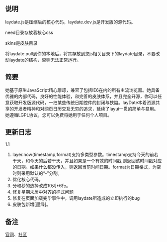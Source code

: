 ﻿## 说明
laydate.js是压缩后的核心代码，laydate.dev.js是开发版的源代码。

need目录存放着核心css

skins是皮肤目录

将laydate pull到你的本地后，将其存放到您js相关目录下的laydate目录，不要改动laydate的结构，否则无法正常运行。

## 简要
她基于原生JavaScript精心雕琢，兼容了包括IE6在内的所有主流浏览器。她具备优雅的内部代码，良好的性能体验，和完善的皮肤体系，并且完全开源，你可以任意获取开发版源代码，一扫某些传统日期控件的封闭与狭隘。layDate本着资源共享的开发者精神和对网页日历交互无穷的追求，延续了layui一贯的简单与易用。她遵循LGPL协议，您可以免费将她用于任何个人项目。

## 更新日志

1.1

1. layer.now(timestamp,format)支持多类型参数。timestamp支持今天的前若干天，和今天的后若干天，并且如果是一个有效的时间戳,则返回该时间戳对应的日期。如果什么都没传入，则返回当前时间日期。format为日期格式，为空时则采用默认的“-”分割。
2. 优化核心代码。
3. 分和秒的选择改成10列*6行。
4. 修复星期未居中对齐的样式问题
5. 修复在页面加载完毕事件中，调用laydate所造成的立即执行的bug
6. 皮肤包新增[墨绿]。

## 备注
[官网](http://laydate.layui.com/)、[社区](http://fly.layui.com/)
